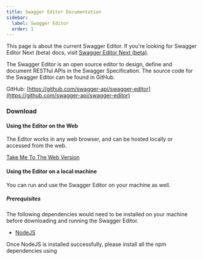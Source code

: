 ```yaml
---
title: Swagger Editor Documentation
sidebar:
  label: Swagger Editor
  order: 1
---
```


This page is about the current Swagger Editor. If you're looking for Swagger Editor Next (beta) docs, visit [Swagger
Editor Next (beta)](/open-source-tools/swagger-editor-next).

The Swagger Editor is an open source editor to design, define and document RESTful APIs in the Swagger Specification.
The source code for the Swagger Editor can be found in GitHub.

GitHub: [https://github.com/swagger-api/swagger-editor](https://github.com/swagger-api/swagger-editor)

### Download

#### Using the Editor on the Web

The Editor works in any web browser, and can be hosted locally or accessed from the web.

[Take Me To The Web Version](https://editor.swagger.io)

#### Using the Editor on a local machine

You can run and use the Swagger Editor on your machine as well.

##### Prerequisites

The following dependencies would need to be installed on your machine before downloading and running the Swagger Editor.

- [NodeJS](https://nodejs.org/en/)

Once NodeJS is installed successfully, please install all the npm dependencies using
